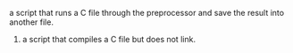  a script that runs a C file through the preprocessor and save the result into another file.
1. a script that compiles a C file but does not link.
